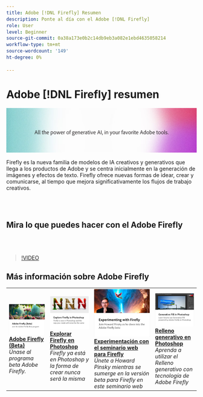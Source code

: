 ```yaml
---
title: Adobe [!DNL Firefly] Resumen
description: Ponte al día con el Adobe [!DNL Firefly]
role: User
level: Beginner
source-git-commit: 0a38a173e0b2c14db9eb3a082e1ebd4635058214
workflow-type: tm+mt
source-wordcount: '149'
ht-degree: 0%

---
```


# Adobe [!DNL Firefly] resumen

![Imagen de héroe de Firefly](../assets/firefly.png)

Firefly es la nueva familia de modelos de IA creativos y generativos que llega a los productos de Adobe y se centra inicialmente en la generación de imágenes y efectos de texto. Firefly ofrece nuevas formas de idear, crear y comunicarse, al tiempo que mejora significativamente los flujos de trabajo creativos.

<br> 

## Mira lo que puedes hacer con el Adobe Firefly

<br> 

>[!VIDEO](https://video.tv.adobe.com/v/3416970t1?quality=12&learn=on&hidetitle=true)

## Más información sobre Adobe Firefly

<table>
<tr>
   <td>
      <a href="https://firefly.adobe.com/" target="_blank">
         <img alt="Adobe Firefly (Beta)" src="assets/firefly-beta.png" />
      </a>
      <div>
      <a href="https://firefly.adobe.com/" target="_blank"><strong>Adobe Firefly (Beta)</strong></a>
      </div>
      <em>Únase al programa beta Adobe Firefly.</em>
      <br>
  </td>
  <td>
      <a href="https://www.adobe.com/sensei/generative-ai/firefly.html" target="_blank">
         <img alt="Explorar Firefly en Photoshop" src="assets/firefly-photoshop.png" />
      </a>
      <div>
      <a href="https://www.adobe.com/sensei/generative-ai/firefly.html" target="_blank"><strong>Explorar Firefly en Photoshop</strong></a>
      </div>
      <em>Firefly ya está en Photoshop y la forma de crear nunca será la misma</em>
      <br>
  </td>
  <td>
      <a href="webinar-experimenting.md">
         <img alt="Experimentar con el Adobe Firefly" src="assets/webinar-experimenting.png" />
      </a>
      <div>
      <a href="webinar-experimenting.md"><strong>Experimentación con el seminario web para Firefly</strong></a>
      </div>
      <em>Únete a Howard Pinsky mientras se sumerge en la versión beta para Firefly en este seminario web</em>
      <br>
  </td>
  <td>
      <a href="generative-fill.md">
         <img alt="Relleno generativo en Photoshop" src="assets/generative-fill.png" />
      </a>
      <div>
      <a href="generative-fill.md"><strong>Relleno generativo en Photoshop</strong></a>
      </div>
      <em>Aprenda a utilizar el Relleno generativo con tecnología de Adobe Firefly</em>
      <br>
  </td>
</tr>
</table>

